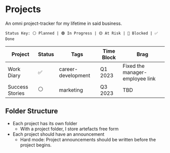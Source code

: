 # Projects

An omni project-tracker for my lifetime in said business.

```
Status Key: ⚪️ Planned | 🟢 In Progress | 🟡 At Risk | 🔴 Blocked | ✅ Done
```

| Project         | Status | Tags               | Time Block | Brag                            |
| ---             | ---    | ---                | ---        | ---                             |
| Work Diary      | ✅     | career-development | Q1 2023    | Fixed the manager-employee link |
| Success Stories | ⚪️     | marketing          | Q3 2023    | TBD                             |

## Folder Structure

- Each project has its own folder
    - With a project folder, I store artefacts free form
- Each project should have an announcement
    - Hard mode: Project announcements should be written before the project begins.

